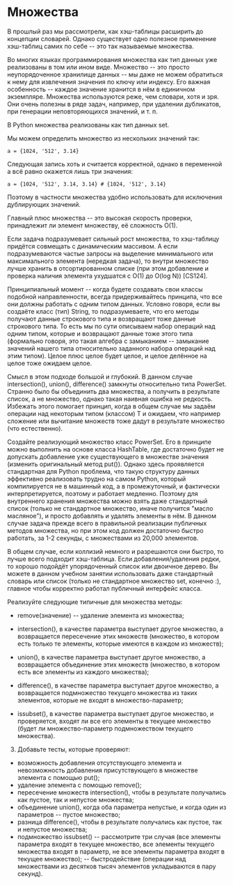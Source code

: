 # Множества
В прошлый раз мы рассмотрели, как хэш-таблицы расширить до концепции словарей. Однако существует одно полезное применение хэш-таблиц самих по себе -- это так называемые множества.

Во многих языках программирования множества как тип данных уже реализованы в том или ином виде. Множество -- это просто неупорядоченное хранилище данных -- мы даже не можем обратиться к нему для извлечения значения по ключу или индексу. Его важная особенность -- каждое значение хранится в нём в единичном экземпляре.
Множества используются реже, чем словари, хотя и зря. Они очень полезны в ряде задач, например, при удалении дубликатов, при генерации неповторяющихся значений, и т. п.

В Python множества реализованы как тип данных set.

Мы можем определить множество из нескольких значений так:

`a = {1024, '512', 3.14}`

Следующая запись хоть и считается корректной, однако в переменной a всё равно окажется лишь три значения:

`a = {1024, '512', 3.14, 3.14} # {1024, '512', 3.14}`

Поэтому в частности множества удобно использовать для исключения дублирующих значений.

Главный плюс множества -- это высокая скорость проверки, принадлежит ли элемент множеству, её сложность O(1).

Если задача подразумевает сильный рост множества, то хэш-таблицу придётся совмещать с динамическим массивом. А если подразумеваются частые запросы на выделение минимального или максимального элемента (нередкая задача), то внутри множество лучше хранить в отсортированном списке (при этом добавление и проверка наличия элемента ухудшатся с O(1) до O(log N)) [CS124].

Принципиальный момент -- когда будете создавать свои классы подобной направленности, всегда придерживайтесь принципа, что все они должны работать с одним типом данных. Условно говоря, если вы создаёте класс (тип) String, то подразумеваете, что его методы получают данные строкового типа и возвращают тоже данные строкового типа. То есть мы по сути описываем набор операций над одним типом, которые и возвращают данные тоже этого типа (формально говоря, это такая алгебра с замыканием -- замыкание значений нашего типа относительно заданного набора операций над этим типом). Целое плюс целое будет целое, и целое делённое на целое тоже ожидаем целое.

Смысл в этом подходе большой и глубокий. В данном случае intersection(), union(), difference() замкнуты относительно типа PowerSet. Странно было бы объединить два множества, а получить в результате список, а не множество, однако такая наивная ошибка не редкость. Избежать этого помогает принцип, когда в общем случае мы задаём операции над некоторым типом (классом) Т и ожидаем, что например сложение или вычитание множеств тоже дадут в результате множество (что естественно).

Создайте реализующий множество класс PowerSet. Его в принципе можно выполнить на основе класса HashTable, где достаточно будет не допускать добавление уже существующего в множестве значения (изменить оригинальный метод put()). Однако здесь проявляется стандартная для Python проблема, что такую структуру данных эффективно реализовать трудно на самом Python, который компилируется не в машинный код, а в промежуточный, и фактически интерпретируется, поэтому и работает медленно.
Поэтому для внутреннего хранения множества можно взять даже стандартный список (только не стандартное множество, иначе получится "масло масляное"), и просто добавлять и удалять элементы в нём.
В данном случае задача прежде всего в правильной реализации публичных методов множества, но при этом код должен достаточно быстро работать, за 1-2 секунды, с множествами из 20,000 элементов.

В общем случае, если коллизий немного и разрешаются они быстро, то лучше всего подходит хэш-таблица. Если добавления/удаления редки, то хорошо подойдёт упорядоченный список или двоичное дерево.
Вы можете в данном учебном занятии использовать даже стандартный словарь или список (только не стандартное множество set, конечно :), главное чтобы корректно работал публичный интерфейс класса.

Реализуйте следующие типичные для множества методы:

- remove(значение) -- удаление элемента из множества;

- intersection(), в качестве параметра выступает другое множество, а возвращается пересечение этих множеств (множество, в котором есть только те элементы, которые имеются в каждом из множеств);

- union(), в качестве параметра выступает другое множество, а возвращается объединение этих множеств (множество, в котором есть все элементы из каждого множества);

- difference(), в качестве параметра выступает другое множество, а возвращается подмножество текущего множества из таких элементов, которые не входят в множество-параметр;

- issubset(), в качестве параметра выступает другое множество, и проверяется, входят ли все его элементы в текущее множество (будет ли множество-параметр подмножеством текущего множества).


3. Добавьте тесты, которые проверяют:
- возможность добавления отсутствующего элемента и невозможность добавления присутствующего в множестве элемента с помощью put();
- удаление элемента с помощью remove();
- пересечение множеств intersection(), чтобы в результате получались как пустое, так и непустое множества;
- объединение union(), когда оба параметра непустые, и когда один из параметров -- пустое множество;
- разница difference(), чтобы в результате получались как пустое, так и непустое множества;
- подмножество issubset() -- рассмотрите три случая (все элементы параметра входят в текущее множество, все элементы текущего множества входят в параметр, не все элементы параметра входят в текущее множество);
-- быстродействие (операции над множествами из десятков тысяч элементов укладываются в пару секунд).